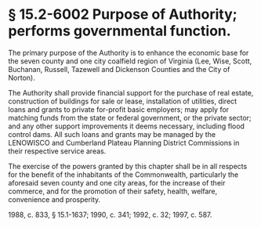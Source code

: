# § 15.2-6002 Purpose of Authority; performs governmental function.

<p>The primary purpose of the Authority is to enhance the economic base for the seven county and one city coalfield region of Virginia (Lee, Wise, Scott, Buchanan, Russell, Tazewell and Dickenson Counties and the City of Norton).</p><p>The Authority shall provide financial support for the purchase of real estate, construction of buildings for sale or lease, installation of utilities, direct loans and grants to private for-profit basic employers; may apply for matching funds from the state or federal government, or the private sector; and any other support improvements it deems necessary, including flood control dams. All such loans and grants may be managed by the LENOWISCO and Cumberland Plateau Planning District Commissions in their respective service areas.</p><p>The exercise of the powers granted by this chapter shall be in all respects for the benefit of the inhabitants of the Commonwealth, particularly the aforesaid seven county and one city areas, for the increase of their commerce, and for the promotion of their safety, health, welfare, convenience and prosperity.</p><p>1988, c. 833, § 15.1-1637; 1990, c. 341; 1992, c. 32; 1997, c. 587.</p>